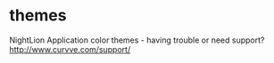 themes
======

NightLion Application color themes - having trouble or need support?  http://www.curvve.com/support/
